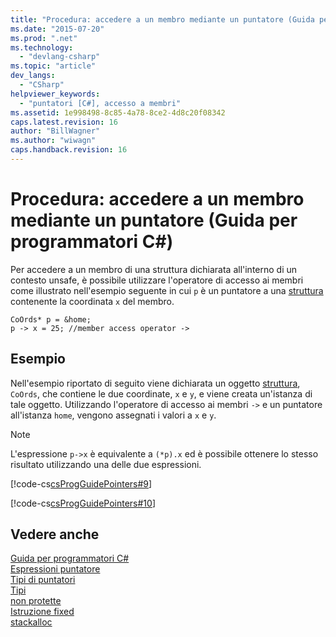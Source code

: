 ```yaml
---
title: "Procedura: accedere a un membro mediante un puntatore (Guida per programmatori C#) | Microsoft Docs"
ms.date: "2015-07-20"
ms.prod: ".net"
ms.technology: 
  - "devlang-csharp"
ms.topic: "article"
dev_langs: 
  - "CSharp"
helpviewer_keywords: 
  - "puntatori [C#], accesso a membri"
ms.assetid: 1e998498-8c85-4a78-8ce2-4d8c20f08342
caps.latest.revision: 16
author: "BillWagner"
ms.author: "wiwagn"
caps.handback.revision: 16
---
```

# Procedura: accedere a un membro mediante un puntatore (Guida per programmatori C#)
Per accedere a un membro di una struttura dichiarata all'interno di un contesto unsafe, è possibile utilizzare l'operatore di accesso ai membri come illustrato nell'esempio seguente in cui `p` è un puntatore a una [struttura](../../../csharp/language-reference/keywords/struct.md) contenente la coordinata `x` del membro.  
  
```  
CoOrds* p = &home;  
p -> x = 25; //member access operator ->  
```  
  
## Esempio  
 Nell'esempio riportato di seguito viene dichiarata un oggetto [struttura](../../../csharp/language-reference/keywords/struct.md), `CoOrds`, che contiene le due coordinate, `x` e `y`, e viene creata un'istanza di tale oggetto.  Utilizzando l'operatore di accesso ai membri `->` e un puntatore all'istanza `home`, vengono assegnati i valori a `x` e `y`.  
  
> [!NOTE]
>  L'espressione `p->x` è equivalente a `(*p).x` ed è possibile ottenere lo stesso risultato utilizzando una delle due espressioni.  
  
 [!code-cs[csProgGuidePointers#9](../../../csharp/programming-guide/unsafe-code-pointers/codesnippet/CSharp/how-to-access-a-member-with-a-pointer_1.cs)]  
  
 [!code-cs[csProgGuidePointers#10](../../../csharp/programming-guide/unsafe-code-pointers/codesnippet/CSharp/how-to-access-a-member-with-a-pointer_2.cs)]  
  
## Vedere anche  
 [Guida per programmatori C\#](../../../csharp/programming-guide/index.md)   
 [Espressioni puntatore](../../../csharp/programming-guide/unsafe-code-pointers/pointer-expressions.md)   
 [Tipi di puntatori](../../../csharp/programming-guide/unsafe-code-pointers/pointer-types.md)   
 [Tipi](../../../csharp/language-reference/keywords/types.md)   
 [non protette](../../../csharp/language-reference/keywords/unsafe.md)   
 [Istruzione fixed](../../../csharp/language-reference/keywords/fixed-statement.md)   
 [stackalloc](../../../csharp/language-reference/keywords/stackalloc.md)